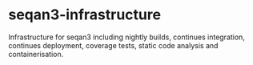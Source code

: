 # seqan3-infrastructure
Infrastructure for seqan3 including nightly builds, continues integration, continues deployment, coverage tests, static code analysis and containerisation.
